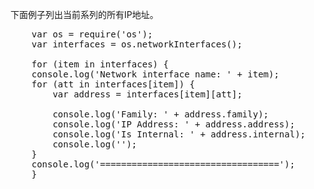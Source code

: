 下面例子列出当前系列的所有IP地址。
<pre>
    var os = require('os');
    var interfaces = os.networkInterfaces();

    for (item in interfaces) {
    console.log('Network interface name: ' + item);
    for (att in interfaces[item]) {
        var address = interfaces[item][att];

        console.log('Family: ' + address.family);
        console.log('IP Address: ' + address.address);
        console.log('Is Internal: ' + address.internal);
        console.log('');
    }
    console.log('==================================');
    }
</pre>